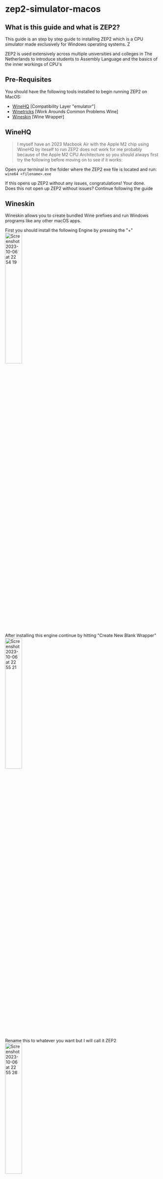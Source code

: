 # zep2-simulator-macos

## What is this guide and what is ZEP2?
This guide is an step by step guide to installing ZEP2 which is a CPU simulator
made exclusively for Windows operating systems. Z

ZEP2 is used extensively across multiple universities and colleges in The Netherlands
to introduce students to Assembly Language and the basics of the inner workings of CPU's


## Pre-Requisites
You should have the following tools installed to begin running ZEP2 on MacOS:

* [WineHQ](https://www.winehq.org/) [Compatibility Layer "emulator"]
* [Winetricks](https://github.com/Winetricks/winetricks) [Work Arounds Common Problems Wine]
* [Wineskin](https://github.com/Gcenx/WineskinServer) [Wine Wrapper]


## WineHQ
> I myself have an 2023 Macbook Air with the Apple M2 chip
using WineHQ by iteself to run ZEP2 does not work for me probably because of the
Apple M2 CPU Architecture so you should always first try the following before moving on to see if it works:

Open your terminal in the folder where the ZEP2 exe file is located and run:  
`wine64 <filename>.exe`

If this opens up ZEP2 without any issues, congratulations! Your done.  
Does this not open up ZEP2 without issues? Continue following the guide

## Wineskin 
Wineskin allows you to create bundled Wine prefixes and run Windows programs like any other macOS apps.

<p align="left" width="100%">
  First you should install the following Engine by pressing the "+" <br>
  <img width="33%" alt="Screenshot 2023-10-06 at 22 54 19" src="https://github.com/hexakis/zep2-simulator-macos/assets/38819097/18bfb053-c6d4-4aa1-b6cb-cb0ad1582382">
</p>

<p align="left" width="100%">
  After installing this engine continue by hitting "Create New Blank Wrapper" <br>
 <img width="33%" alt="Screenshot 2023-10-06 at 22 55 21" src="https://github.com/hexakis/zep2-simulator-macos/assets/38819097/cfb4261c-9d0c-4844-9a43-e7d8466315f5">
</p>

<p align="left" width="100%">
  Rename this to whatever you want but I will call it ZEP2 <br>
  <img width="33%" alt="Screenshot 2023-10-06 at 22 55 26" src="https://github.com/hexakis/zep2-simulator-macos/assets/38819097/46d88ca6-5eef-40e1-a570-33c7c76643ad">
</p>

Now press on the newly made ZEP2 application
<img width="1710" alt="Screenshot 2023-10-09 at 10 14 17" src="https://github.com/hexakis/zep2-simulator-macos/assets/38819097/d5a347c2-1c69-43af-bc70-e56f24b386d4">




<p align="left" width="100%">
  Press "Install Software" <br>
  <img width="33%" alt="Screenshot 2023-10-06 at 22 57 06" src="https://github.com/hexakis/zep2-simulator-macos/assets/38819097/19f77da8-14bd-4714-b1f0-f9c415b45e12">
</p>

<p align="left" width="100%">
  Here you should click on "Copy a Folder Inside" <br>
  <img width="33%" alt="Screenshot 2023-10-06 at 22 57 31" src="https://github.com/hexakis/zep2-simulator-macos/assets/38819097/ddf0e465-b2c2-4d14-89b2-6aaf4e00cd16">

</p>

<p align="left" width="100%">
  Then select the folder containg the ZEP2.exe <br>
  <img width="33%" alt="Screenshot 2023-10-06 at 22 58 38" src="https://github.com/hexakis/zep2-simulator-macos/assets/38819097/c0f1c25b-3dde-4e1e-b3fa-5e67c14fc208">
</p>

<p align="left" width="100%">
  <img width="702" alt="Screenshot 2023-10-06 at 22 58 48" src="https://github.com/hexakis/zep2-simulator-macos/assets/38819097/29ac5f4a-a0d6-4d35-b0a6-a55e0cd6ec36"> <br>
  Now in the Application Finder you can open ZEP2 by double clicking the new ZEP2 Application
  <img width="1710" alt="Screenshot 2023-10-09 at 10 14 17" src="https://github.com/hexakis/zep2-simulator-macos/assets/38819097/90ec25fe-5723-48b1-9707-17bceac4b040">

</p>

<p align="left" width="100%">
  You should see the following screen
</p>

<img width="1822" alt="Screenshot 2023-10-06 at 22 59 14" src="https://github.com/hexakis/zep2-simulator-macos/assets/38819097/8990792a-073d-4bc2-bc95-2e61643eb65d">
<img width="1822" alt="Screenshot 2023-10-06 at 22 59 25" src="https://github.com/hexakis/zep2-simulator-macos/assets/38819097/2a997c9f-1cc5-4e8e-96ba-9c2d450d0cc6">




